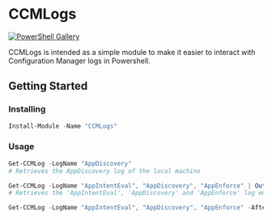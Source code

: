 # CCMLogs

[![PowerShell Gallery][psgallery-badge]][psgallery]

CCMLogs is intended as a simple module to make it easier to interact with Configuration Manager logs in Powershell.

## Getting Started

### Installing

```Powershell
Install-Module -Name "CCMLogs"
```

### Usage

```Powershell
Get-CCMLog -LogName "AppDiscovery"
# Retrieves the AppDiscovery log of the local machine

Get-CCMLog -LogName "AppIntentEval", "AppDiscovery", "AppEnforce" | Out-GridView
# Retrieves the 'AppIntentEval', 'AppDiscovery' and 'AppEnforce' log entries and outputs to Out-GridView for interactive search, sorting etc.

Get-CCMLog -LogName "AppIntentEval", "AppDiscovery", "AppEnforce" -After (Get-Date).AddDays(-1)
```

[psgallery-badge]: https://img.shields.io/powershellgallery/dt/ccmlogs.svg
[psgallery]: https://www.powershellgallery.com/packages/ccmlogs
